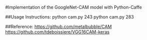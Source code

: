 #Implementation of the GoogleNet-CAM model with Python-Caffe

##Usage Instructions:
python cam.py 243
python cam.py 283 


##Reference:
https://github.com/metalbubble/CAM
https://github.com/tdeboissiere/VGG16CAM-keras